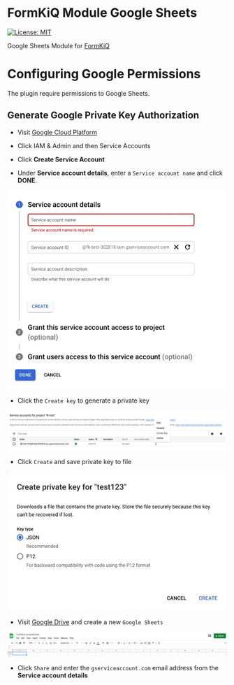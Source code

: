 # FormKiQ Module Google Sheets
[![License: MIT](https://img.shields.io/badge/License-MIT-yellow.svg)](https://opensource.org/licenses/MIT)

Google Sheets Module for [FormKiQ](https://github.com/formkiq/formkiq-core)

# Configuring Google Permissions

The plugin require permissions to Google Sheets.

## Generate Google Private Key Authorization

- Visit [Google Cloud Platform](https://console.cloud.google.com/)

- Click IAM & Admin and then Service Accounts

- Click **Create Service Account**

- Under **Service account details**, enter a `Service account name` and click **DONE**.

![Service Account Details](https://github.com/formkiq/formkiq-module-google-sheets/raw/master/docs/service-account-details.jpg)

- Click the `Create key` to generate a private key

![Service Accounts](https://github.com/formkiq/formkiq-module-google-sheets/raw/master/docs/service-accounts.png)

- Click `Create` and save private key to file

![Private Key](https://github.com/formkiq/formkiq-module-google-sheets/raw/master/docs/service-privatekey.jpg)

- Visit [Google Drive](https://drive.google.com/) and create a new `Google Sheets`

![Share Google Sheet](https://github.com/formkiq/formkiq-module-google-sheets/raw/master/docs/share-google-sheet.png)

- Click `Share` and enter the `gserviceaccount.com` email address from the **Service account details**
